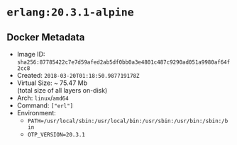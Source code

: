 # `erlang:20.3.1-alpine`

## Docker Metadata

- Image ID: `sha256:87785422c7e7d59afed2ab5df0bb0a3e4801c487c9290ad051a9980af64f2cc8`
- Created: `2018-03-20T01:18:50.987719178Z`
- Virtual Size: ~ 75.47 Mb  
  (total size of all layers on-disk)
- Arch: `linux`/`amd64`
- Command: `["erl"]`
- Environment:
  - `PATH=/usr/local/sbin:/usr/local/bin:/usr/sbin:/usr/bin:/sbin:/bin`
  - `OTP_VERSION=20.3.1`
